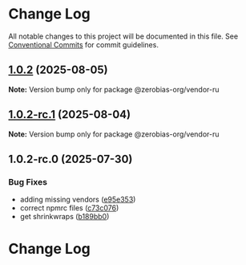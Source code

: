 # Change Log

All notable changes to this project will be documented in this file.
See [Conventional Commits](https://conventionalcommits.org) for commit guidelines.

## [1.0.2](https://github.com/zerobias-org/vendor/compare/@zerobias-org/vendor-ru@1.0.2-rc.1...@zerobias-org/vendor-ru@1.0.2) (2025-08-05)

**Note:** Version bump only for package @zerobias-org/vendor-ru





## [1.0.2-rc.1](https://github.com/zerobias-org/vendor/compare/@zerobias-org/vendor-ru@1.0.2-rc.0...@zerobias-org/vendor-ru@1.0.2-rc.1) (2025-08-04)

**Note:** Version bump only for package @zerobias-org/vendor-ru





## 1.0.2-rc.0 (2025-07-30)


### Bug Fixes

* adding missing vendors ([e95e353](https://github.com/zerobias-org/vendor/commit/e95e35309a1812973f4536f535eee460edc5414c))
* correct npmrc files ([c73c076](https://github.com/zerobias-org/vendor/commit/c73c0761e1e567cc0c2f0f8179725016d11caf8c))
* get shrinkwraps ([b189bb0](https://github.com/zerobias-org/vendor/commit/b189bb0cf53ad66427530ccc0eab7824527942d3))





# Change Log
